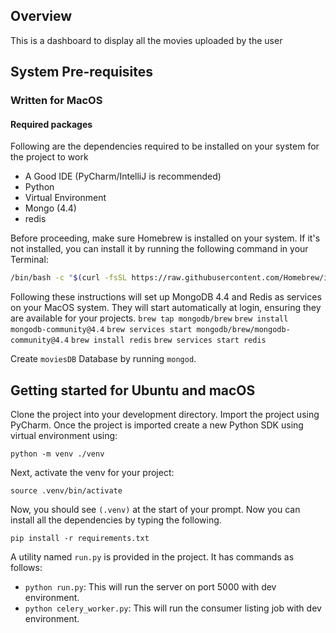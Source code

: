 ## Overview

This is a dashboard to display all the movies uploaded by the user

## System  Pre-requisites

### Written for MacOS

#### Required packages

Following are the dependencies required to be installed on your system for the project to work

* A Good IDE (PyCharm/IntelliJ is recommended)
* Python
* Virtual Environment
* Mongo (4.4)
* redis

Before proceeding, make sure Homebrew is installed on your system. If it's not installed, you can install it by running the following command in your Terminal:

```bash
/bin/bash -c "$(curl -fsSL https://raw.githubusercontent.com/Homebrew/install/HEAD/install.sh)" 
```
Following these instructions will set up MongoDB 4.4 and Redis as services on your MacOS system. They will start automatically at login, ensuring they are available for your projects.
`brew tap mongodb/brew`
`brew install mongodb-community@4.4`
`brew services start mongodb/brew/mongodb-community@4.4`
`brew install redis`
`brew services start redis`

Create `moviesDB` Database by running `mongod`. 



## Getting started for Ubuntu and macOS

Clone the project into your development directory. Import the project using PyCharm.
Once the project is imported create a new Python SDK using virtual environment using:

`python -m venv ./venv`

Next, activate the venv for your project:

`source .venv/bin/activate`

Now, you should see `(.venv)` at the start of your prompt.
Now you can install all the dependencies by typing the following.

`pip install -r requirements.txt`


A utility named `run.py` is provided in the project. It has commands as follows:

* `python run.py`: This will run the server on port 5000 with dev environment.
* `python celery_worker.py`: This will run the consumer listing job with dev environment.
